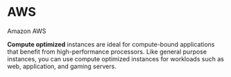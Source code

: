 # AWS
Amazon AWS

**Compute optimized** instances are ideal for compute-bound applications that benefit from high-performance processors. Like general purpose instances, you can use compute optimized instances for workloads such as web, application, and gaming servers.
